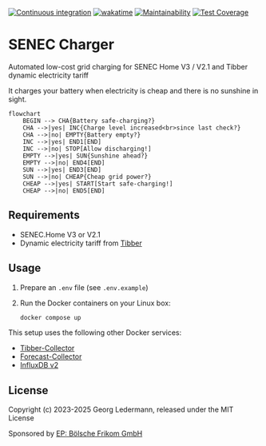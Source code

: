 [![Continuous integration](https://github.com/solectrus/senec-charger/actions/workflows/push.yml/badge.svg)](https://github.com/solectrus/senec-charger/actions/workflows/push.yml)
[![wakatime](https://wakatime.com/badge/user/697af4f5-617a-446d-ba58-407e7f3e0243/project/018c5239-d626-4755-b81b-a7c7006ebabb.svg)](https://wakatime.com/badge/user/697af4f5-617a-446d-ba58-407e7f3e0243/project/018c5239-d626-4755-b81b-a7c7006ebabb)
[![Maintainability](https://api.codeclimate.com/v1/badges/6280d80e9b7336b614bb/maintainability)](https://codeclimate.com/repos/65775403feb13f15432f92cd/maintainability)
[![Test Coverage](https://api.codeclimate.com/v1/badges/6280d80e9b7336b614bb/test_coverage)](https://codeclimate.com/repos/65775403feb13f15432f92cd/test_coverage)

# SENEC Charger

Automated low-cost grid charging for SENEC Home V3 / V2.1 and Tibber dynamic electricity tariff

It charges your battery when electricity is cheap and there is no sunshine in sight.

```mermaid
flowchart
    BEGIN --> CHA{Battery safe-charging?}
    CHA -->|yes| INC{Charge level increased<br>since last check?}
    CHA -->|no| EMPTY{Battery empty?}
    INC -->|yes| END1[END]
    INC -->|no| STOP[Allow discharging!]
    EMPTY -->|yes| SUN{Sunshine ahead?}
    EMPTY -->|no| END4[END]
    SUN -->|yes| END3[END]
    SUN -->|no| CHEAP{Cheap grid power?}
    CHEAP -->|yes| START[Start safe-charging!]
    CHEAP -->|no| END5[END]
```

## Requirements

- SENEC.Home V3 or V2.1
- Dynamic electricity tariff from [Tibber](https://tibber.com)

## Usage

1. Prepare an `.env` file (see `.env.example`)

2. Run the Docker containers on your Linux box:

   ```bash
   docker compose up
   ```

This setup uses the following other Docker services:

- [Tibber-Collector](https://github.com/solectrus/tibber-collector)
- [Forecast-Collector](https://github.com/solectrus/forecast-collector)
- [InfluxDB v2](https://hub.docker.com/_/influxdb)

## License

Copyright (c) 2023-2025 Georg Ledermann, released under the MIT License

Sponsored by [EP: Bölsche Frikom GmbH](https://www.ep.de/boelsche)
